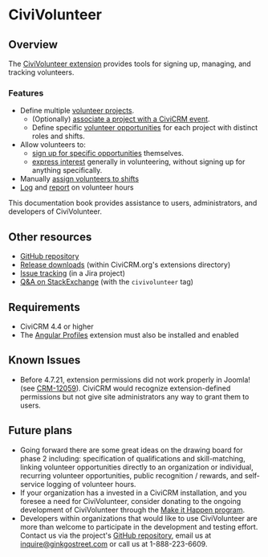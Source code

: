 # CiviVolunteer

## Overview

The [CiviVolunteer extension](https://github.com/civicrm/org.civicrm.volunteer.git "CiviVolunteer extension") provides tools for signing up, managing, and tracking volunteers.

### Features

* Define multiple [volunteer projects](./projects).
    * (Optionally) [associate a project with a CiviCRM event](./projects#events).
    * Define specific [volunteer opportunities](./opportunities) for each project with distinct roles and shifts.
* Allow volunteers to:
    * [sign up for specific opportunities](./sign-up-form) themselves.
    * [express interest](./interest-form) generally in volunteering, without signing up for anything specifically.
* Manually [assign volunteers to shifts](./assignments)
* [Log](/.logging-hours) and [report](./reporting) on volunteer hours

This documentation book provides assistance to users, administrators, and developers of CiviVolunteer.


## Other resources

* [GitHub repository](https://github.com/civicrm/org.civicrm.volunteer)
* [Release downloads](https://civicrm.org/extensions/civivolunteer) (within CiviCRM.org's extensions directory)
* [Issue tracking](https://issues.civicrm.org/jira/browse/VOL) (in a Jira project)
* [Q&A on StackExchange](http://civicrm.stackexchange.com/questions/tagged/civivolunteer) (with the `civivolunteer` tag)

## Requirements

* CiviCRM 4.4 or higher
* The [Angular Profiles](https://civicrm.org/extensions/angular-profile-utilities) extension must also be installed and enabled

## Known Issues

* Before 4.7.21, extension permissions did not work properly in Joomla! (see [CRM-12059](https://issues.civicrm.org/jira/browse/CRM-12059)). CiviCRM would recognize extension-defined permissions but not give site administrators any way to grant them to users.

## Future plans

* Going forward there are some great ideas on the drawing board for phase 2 including: specification of qualifications and skill-matching, linking volunteer opportunities directly to an organization or individual, recurring volunteer opportunities, public recognition / rewards, and self-service logging of volunteer hours.
* If your organization has a invested in a CiviCRM installation, and you foresee a need for CiviVolunteer, consider donating to the ongoing development of CiviVolunteer through the [Make it Happen program](https://civicrm.org/make-it-happen/civivolunteer-improvements).
* Developers within organizations that would like to use CiviVolunteer are more than welcome to participate in the development and testing effort. Contact us via the project's [GitHub repository](https://github.com/civicrm/civivolunteer), email us at inquire@ginkgostreet.com or call us at 1-888-223-6609.
